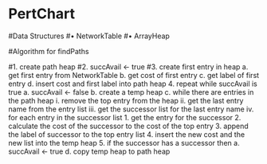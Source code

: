 # PertChart

#Data Structures
#•	NetworkTable
#•	ArrayHeap

#Algorithm for findPaths

#1.	create path heap 
#2.	succAvail <- true
#3.	create first entry in heap
    a.	get first entry from NetworkTable
    b.	get cost of first entry
    c.	get label of first entry
    d.	insert cost and first label into path heap
4.	repeat while succAvail is true
    a.	succAvail <- false
    b.	create a temp heap
    c.	while there are entries in the path heap
        i.	remove the top entry from the heap
        ii.	get the last entry name from the entry list
        iii.	get the successor list for the last entry name
        iv.	for each entry in the successor list
            1.	get the entry for the successor
            2.	calculate the cost of the successor to the cost of the top entry
            3.	append the label of successor to the top entry list
            4.	insert the new cost and the new list into the temp heap
            5.	if the successor has a successor then
                a.	succAvail <- true
    d.	copy temp heap to path heap
 

